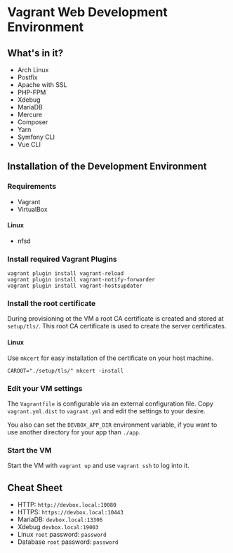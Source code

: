 # Vagrant Web Development Environment

## What's in it?

* Arch Linux
* Postfix
* Apache with SSL
* PHP-FPM
* Xdebug
* MariaDB
* Mercure
* Composer
* Yarn
* Symfony CLI
* Vue CLI

## Installation of the Development Environment

### Requirements

* Vagrant
* VirtualBox

#### Linux

* nfsd

### Install required Vagrant Plugins

```
vagrant plugin install vagrant-reload
vagrant plugin install vagrant-notify-forwarder
vagrant plugin install vagrant-hostsupdater
```

### Install the root certificate

During provisioning ot the VM a root CA certificate is created and stored at ```setup/tls/```. This root CA certificate
is used to create the server certificates.

#### Linux

Use ```mkcert``` for easy installation of the certificate on your host machine.

```
CAROOT="./setup/tls/" mkcert -install
```

### Edit your VM settings

The ```Vagrantfile``` is configurable via an external configuration file. Copy ```vagrant.yml.dist``` to
```vagrant.yml``` and edit the settings to your desire.

You also can set the ```DEVBOX_APP_DIR``` environment variable, if you want to use another directory for your app
than ```./app```.

### Start the VM

Start the VM with ```vagrant up``` and use ```vagrant ssh``` to log into it.

## Cheat Sheet

* HTTP: ```http://devbox.local:10080```
* HTTPS: ```https://devbox.local:10443```
* MariaDB: ```devbox.local:13306```
* Xdebug ```devbox.local:19003```
* Linux ```root``` password: ```password```
* Database ```root``` password: ```password```
